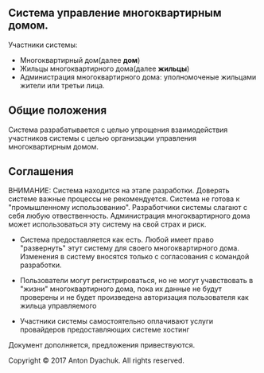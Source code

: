 
## Система управление многоквартирным домом.

Участники системы:
* Многоквартирный дом(далее **дом**)
* Жильцы многоквартирного дома(далее **жильцы**)
* Администрация многоквартирного дома: уполномоченые жильцами жители или третьи лица.

## Общие положения

Система разрабатывается с целью упрощения взаимодействия участников системы с целью организации управления многоквартирным домом.

## Соглашения

ВНИМАНИЕ: Система находится на этапе разработки. Доверять системе важные процессы не рекомендуется. Система не готова к "промышленному использованию". Разработчики системы слагают с себя любую отвественность. Администрация многоквартирного дома может использоваться эту систему на свой страх и риск.

* Система предоставляется как есть. Любой имеет право "развернуть" этут систему для своего многоквартирного дома. Изменения в систему вносятся только с согласования с командой разработки.

* Пользователи могут регистрироваться, но не могут учавствовать в "жизни" многоквартирного дома, пока их данные не будут проверены и не будет произведена авторизация пользователя как жильца управляемого

* Участники системы самостоятельно оплачивают услуги провайдеров предоставляющих системе хостинг

Документ дополняется, предложения привествуются.


Copyright © 2017 Anton Dyachuk. All rights reserved.
